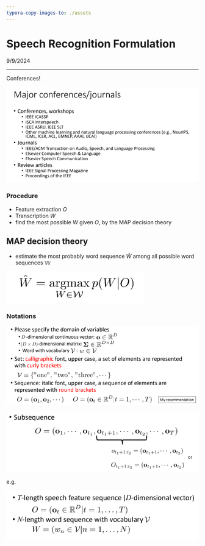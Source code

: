 ```yaml
---
typora-copy-images-to: ./assets
---
```


# Speech Recognition Formulation

9/9/2024

___



Conferences!

![image-20240909153400928](./assets/image-20240909153400928.png)

### Procedure

- Feature extraction $O$
- Transcription $W$
- find the most possible $W$ given $O$, by the MAP decision theory

## MAP decision theory

- estimate the most probably word sequence $\hat{W}$ among all possible word sequences $\mathbb{W}$

![image-20240909154523621](./assets/image-20240909154523621.png)



### Notations

![image-20240909154749184](./assets/image-20240909154749184.png)

![image-20240909154801835](./assets/image-20240909154801835.png)

e.g.

![image-20240909154934001](./assets/image-20240909154934001.png)









